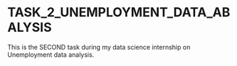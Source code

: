 # TASK_2_UNEMPLOYMENT_DATA_ABALYSIS
This is the SECOND task during my data science internship on Unemployment data analysis.

